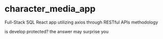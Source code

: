 # character_media_app
Full-Stack SQL React app utilizing axios through RESTful APIs methodology

is develop protected?
the answer may surprise you